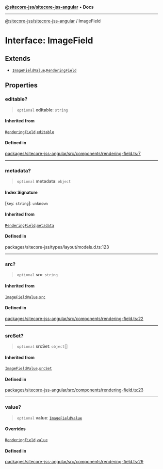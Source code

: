 [**@sitecore-jss/sitecore-jss-angular**](../README.md) • **Docs**

***

[@sitecore-jss/sitecore-jss-angular](../README.md) / ImageField

# Interface: ImageField

## Extends

- [`ImageFieldValue`](ImageFieldValue.md).[`RenderingField`](RenderingField.md)

## Properties

### editable?

> `optional` **editable**: `string`

#### Inherited from

[`RenderingField`](RenderingField.md).[`editable`](RenderingField.md#editable)

#### Defined in

[packages/sitecore-jss-angular/src/components/rendering-field.ts:7](https://github.com/Sitecore/jss/blob/ae6f916d439f946bec091261304f83eefbcedd38/packages/sitecore-jss-angular/src/components/rendering-field.ts#L7)

***

### metadata?

> `optional` **metadata**: `object`

#### Index Signature

 \[`key`: `string`\]: `unknown`

#### Inherited from

[`RenderingField`](RenderingField.md).[`metadata`](RenderingField.md#metadata)

#### Defined in

packages/sitecore-jss/types/layout/models.d.ts:123

***

### src?

> `optional` **src**: `string`

#### Inherited from

[`ImageFieldValue`](ImageFieldValue.md).[`src`](ImageFieldValue.md#src)

#### Defined in

[packages/sitecore-jss-angular/src/components/rendering-field.ts:22](https://github.com/Sitecore/jss/blob/ae6f916d439f946bec091261304f83eefbcedd38/packages/sitecore-jss-angular/src/components/rendering-field.ts#L22)

***

### srcSet?

> `optional` **srcSet**: `object`[]

#### Inherited from

[`ImageFieldValue`](ImageFieldValue.md).[`srcSet`](ImageFieldValue.md#srcset)

#### Defined in

[packages/sitecore-jss-angular/src/components/rendering-field.ts:23](https://github.com/Sitecore/jss/blob/ae6f916d439f946bec091261304f83eefbcedd38/packages/sitecore-jss-angular/src/components/rendering-field.ts#L23)

***

### value?

> `optional` **value**: [`ImageFieldValue`](ImageFieldValue.md)

#### Overrides

[`RenderingField`](RenderingField.md).[`value`](RenderingField.md#value)

#### Defined in

[packages/sitecore-jss-angular/src/components/rendering-field.ts:29](https://github.com/Sitecore/jss/blob/ae6f916d439f946bec091261304f83eefbcedd38/packages/sitecore-jss-angular/src/components/rendering-field.ts#L29)
